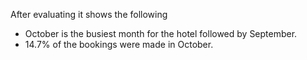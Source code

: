 After evaluating it shows the following 
* October is the busiest month for the hotel followed by September.
* 14.7% of the bookings were made in October.
